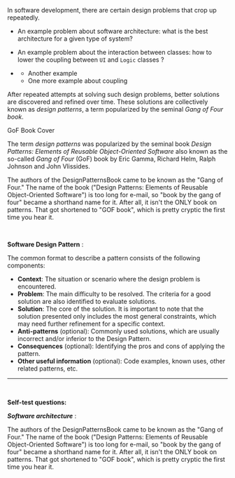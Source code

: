In software development, there are certain design problems that crop up repeatedly.    

* An example problem about software architecture: what is the best <trigger for="pop:architecture">architecture</trigger> for a given type of system?
* An example problem about the interaction between classes: how to lower the 
  <trigger for="tt:coupling">coupling</trigger> between  `UI` and `Logic` classes ?
* <panel header="Some more examples :zero: " expandable type="seamless">

  * Another example
  * One more example about <trigger for="tt:coupling">coupling</trigger>

  </panel>

After repeated attempts at solving such design problems, better solutions are discovered and refined 
over time. These solutions are collectively known as<trigger trigger="click" for="modal:gofbook"> _design patterns_</trigger>, a term popularized by the seminal _Gang of Four book_.

<panel header="More about Gang of Four(GoF) Book :zero:" type="seamless" expandable>
  <div class="pull-right">
  <pic src="introduction/book-designpatterns.jpg" width="200px">GoF Book Cover </pic>
  </div>
  
  The term _design patterns_ was popularized by the seminal book 
  *Design Patterns: Elements of Reusable Object-Oriented Software* also known as  the so-called _Gang of Four_ (GoF) book by Eric Gamma, Richard Helm, Ralph Johnson and John Vlissides.
  
  The authors of the DesignPatternsBook came to be known as the "Gang of Four." The name of the book ("Design Patterns: Elements of Reusable Object-Oriented Software") is too long for e-mail, so "book by the gang of four" became a shorthand name for it. After all, it isn't the ONLY book on patterns. That got shortened to "GOF book", which is pretty cryptic the first time you hear it.
  
</panel><br>

<tip-box type="info">

**Software Design Pattern** :
<include src="../../common/Definitions.md#def-se-design-pattern" />

</tip-box>

<panel header="Documenting a design pattern :one:" expandable type="seamless" is-open="true">

The common format to describe a pattern consists of the following components: 
* **Context**: The situation or scenario where the design problem is encountered.
* **Problem**: The main difficulty to be resolved. The criteria for a good solution are also identified to evaluate solutions.
* **Solution**: The core of the solution. It is important to note that the solution presented only includes the most general constraints, which may need further refinement for a specific context.
* **Anti-patterns** (optional): Commonly used solutions, which are usually incorrect and/or inferior to the Design Pattern.
* **Consequences** (optional): Identifying the pros and cons of applying the pattern.
* **Other useful information** (optional): Code examples, known uses, other related patterns, etc.

<hr>

</panel>

<panel header="Above description is too abstract? Here is an illustrative example :zero:" expandable type="seamless">
  <include src="../singleton/index.md" />
</panel><br>

**Self-test questions:**

<morph title="Q1" src="Q-Essay-WhatIsAPattern.md" />

<!-- additional info -->

<popover id="pop:architecture">
  <div slot="content">
  
  _**Software architecture**_ :
  
  <include src="../../common/Definitions.md#def-architecture" />

  </div>
</popover>

<tooltip id="tt:coupling">
  <div slot="content">
  
  <include src="../../common/Definitions.md#def-coupling" />

  </div>
</tooltip>

<modal title="**GoF Book** :zero:" id="modal:gofbook">

  <pic src="introduction/book-designpatterns.jpg" width="400px" />
  
  The authors of the DesignPatternsBook came to be known as the "Gang of Four." The name of the book ("Design Patterns: Elements of Reusable Object-Oriented Software") is too long for e-mail, so "book by the gang of four" became a shorthand name for it. After all, it isn't the ONLY book on patterns. That got shortened to "GOF book", which is pretty cryptic the first time you hear it. 
  
  <panel header="An example pattern from the book: Singleton :one: " expandable type="seamless">
    <include src="../singleton/index.md" />
  </panel>

</modal>